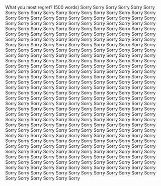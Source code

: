 What you most regret? (500 words)
Sorry Sorry Sorry Sorry Sorry Sorry Sorry Sorry Sorry Sorry Sorry Sorry Sorry Sorry Sorry Sorry Sorry Sorry Sorry Sorry Sorry Sorry Sorry Sorry Sorry Sorry Sorry Sorry Sorry Sorry Sorry Sorry Sorry Sorry Sorry Sorry Sorry Sorry Sorry Sorry Sorry Sorry Sorry Sorry Sorry Sorry Sorry Sorry Sorry Sorry Sorry Sorry Sorry Sorry Sorry Sorry Sorry Sorry Sorry Sorry Sorry Sorry Sorry Sorry Sorry Sorry Sorry Sorry Sorry Sorry Sorry Sorry Sorry Sorry Sorry Sorry Sorry Sorry Sorry Sorry Sorry Sorry Sorry Sorry Sorry Sorry Sorry Sorry Sorry Sorry Sorry Sorry Sorry Sorry Sorry Sorry Sorry Sorry Sorry Sorry Sorry Sorry Sorry Sorry Sorry Sorry Sorry Sorry Sorry Sorry Sorry Sorry Sorry Sorry Sorry Sorry Sorry Sorry Sorry Sorry Sorry Sorry Sorry Sorry Sorry Sorry Sorry Sorry Sorry Sorry Sorry Sorry Sorry Sorry Sorry Sorry Sorry Sorry Sorry Sorry Sorry Sorry Sorry Sorry Sorry Sorry Sorry Sorry Sorry Sorry Sorry Sorry Sorry Sorry Sorry Sorry Sorry Sorry Sorry Sorry Sorry Sorry Sorry Sorry Sorry Sorry Sorry Sorry Sorry Sorry Sorry Sorry Sorry Sorry Sorry Sorry Sorry Sorry Sorry Sorry Sorry Sorry Sorry Sorry Sorry Sorry Sorry Sorry Sorry Sorry Sorry Sorry Sorry Sorry Sorry Sorry Sorry Sorry Sorry Sorry Sorry Sorry Sorry Sorry Sorry Sorry Sorry Sorry Sorry Sorry Sorry Sorry Sorry Sorry Sorry Sorry Sorry Sorry Sorry Sorry Sorry Sorry Sorry Sorry Sorry Sorry Sorry Sorry Sorry Sorry Sorry Sorry Sorry Sorry Sorry Sorry Sorry Sorry Sorry Sorry Sorry Sorry Sorry Sorry Sorry Sorry Sorry Sorry Sorry Sorry Sorry Sorry Sorry Sorry Sorry Sorry Sorry Sorry Sorry Sorry Sorry Sorry Sorry Sorry Sorry Sorry Sorry Sorry Sorry Sorry Sorry Sorry Sorry Sorry Sorry Sorry Sorry Sorry Sorry Sorry Sorry Sorry Sorry Sorry Sorry Sorry Sorry Sorry Sorry Sorry Sorry Sorry Sorry Sorry Sorry Sorry Sorry Sorry Sorry Sorry Sorry Sorry Sorry Sorry Sorry Sorry Sorry Sorry Sorry Sorry Sorry Sorry Sorry Sorry Sorry Sorry Sorry Sorry Sorry Sorry Sorry Sorry Sorry Sorry Sorry Sorry Sorry Sorry Sorry Sorry Sorry Sorry Sorry Sorry Sorry Sorry Sorry Sorry Sorry Sorry Sorry Sorry Sorry Sorry Sorry Sorry Sorry Sorry Sorry Sorry Sorry Sorry Sorry Sorry Sorry Sorry Sorry Sorry Sorry Sorry Sorry Sorry Sorry Sorry Sorry Sorry Sorry Sorry Sorry Sorry Sorry Sorry Sorry Sorry Sorry Sorry Sorry Sorry Sorry Sorry Sorry Sorry Sorry Sorry 